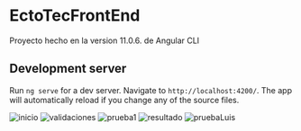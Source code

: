 # EctoTecFrontEnd

Proyecto hecho en la version 11.0.6. de Angular CLI

## Development server

Run `ng serve` for a dev server. Navigate to `http://localhost:4200/`. The app will automatically reload if you change any of the source files.


![inicio](https://user-images.githubusercontent.com/53633298/114794174-838e8780-9d51-11eb-8baa-ccb11b2f24ee.png)
![validaciones](https://user-images.githubusercontent.com/53633298/114794180-85584b00-9d51-11eb-94f6-18c09cde14ef.png)
![prueba1](https://user-images.githubusercontent.com/53633298/114794177-84271e00-9d51-11eb-9401-1a3316534d69.png)
![resultado](https://user-images.githubusercontent.com/53633298/114794179-85584b00-9d51-11eb-8a12-f683518cfdfc.png)
![pruebaLuis](https://user-images.githubusercontent.com/53633298/114794178-84bfb480-9d51-11eb-8225-2919b9ccd4d0.png)


